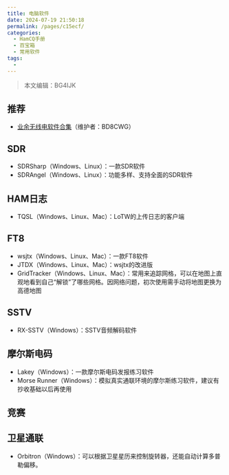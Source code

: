 ```yaml
---
title: 电脑软件
date: 2024-07-19 21:50:18
permalink: /pages/c15ecf/
categories:
  - HamCQ手册
  - 百宝箱
  - 常用软件
tags:
  - 
---
```

> 本文编辑：BG4IJK

## 推荐

* [业余无线电软件合集](https://s.seeku.site/#/pc)（维护者：BD8CWG）

## SDR

* SDRSharp（Windows、Linux）：一款SDR软件
* SDRAngel（Windows、Linux）：功能多样、支持全面的SDR软件

## HAM日志

* TQSL（Windows、Linux、Mac）：LoTW的上传日志的客户端

## FT8

* wsjtx（Windows、Linux、Mac）：一款FT8软件
* JTDX（Windows、Linux、Mac）：wsjtx的改进版
* GridTracker（Windows、Linux、Mac）：常用来追踪网格，可以在地图上直观地看到自己“解锁”了哪些网格。因网络问题，初次使用需手动将地图更换为高德地图

## SSTV

* RX-SSTV（Windows）：SSTV音频解码软件

## 摩尔斯电码

* Lakey（Windows）：一款摩尔斯电码发报练习软件
* Morse Runner（Windows）：模拟真实通联环境的摩尔斯练习软件，建议有抄收基础以后再使用

## 竞赛


## 卫星通联

* Orbitron（Windows）：可以根据卫星星历来控制旋转器，还能自动计算多普勒偏移。